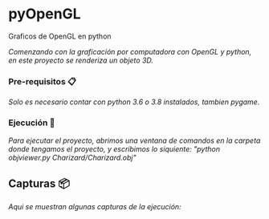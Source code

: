 # pyOpenGL
Graficos de OpenGL en python 

_Comenzando con la graficación por computadora con OpenGL y python, en este proyecto se renderiza un objeto 3D._

### Pre-requisitos 📋

_Solo es necesario contar con python 3.6 o 3.8 instalados, tambien pygame._


### Ejecución 🔧

_Para ejecutar el proyecto, abrimos una ventana de comandos en la carpeta donde tengamos el proyecto, y escribimos lo siquiente:_
_"python objviewer.py Charizard/Charizard.obj"_

## Capturas 📦

_Aqui se muestran algunas capturas de la ejecución:_


